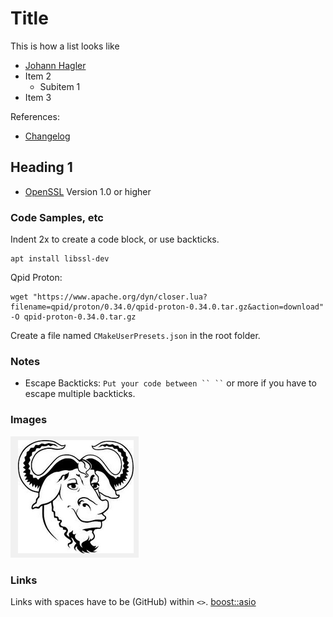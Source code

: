 # Title

This is how a list looks like

- [Johann Hagler](mailto:jha@mission-embedded.com)
- Item 2
  - Subitem 1
- Item 3

References:

- [Changelog](CHANGELOG.md)

## Heading 1

- [OpenSSL](https://www.openssl.org/) Version 1.0 or higher

### Code Samples, etc
Indent 2x to create a code block, or use backticks.

    apt install libssl-dev

Qpid Proton:

    wget "https://www.apache.org/dyn/closer.lua?filename=qpid/proton/0.34.0/qpid-proton-0.34.0.tar.gz&action=download" -O qpid-proton-0.34.0.tar.gz


Create a file named `CMakeUserPresets.json` in the root folder.

### Notes
- Escape Backticks: ``` Put your code between `` `` ``` or more if you have to escape multiple backticks.

### Images
![alt text](Gnu.PNG "Title")

### Links
Links with spaces have to be (GitHub) within `<>`.
[boost::asio](<../boost asio/README.md#Buffers>)